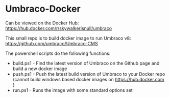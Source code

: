 # Umbraco-Docker

Can be viewed on the Docker Hub: https://hub.docker.com/r/skywalkerisnull/umbraco

This small repo is to build docker image to run Umbraco v8: https://github.com/umbraco/Umbraco-CMS

The powershell scripts do the following functions:

* build.ps1 - Find the latest version of Umbraco on the Github page and build a new docker image
* push.ps1 - Push the latest build version of Umbraco to your Docker repo (cannot build windows based docker images on https://hub.docker.com )
* run.ps1 - Runs the image with some standard options set
